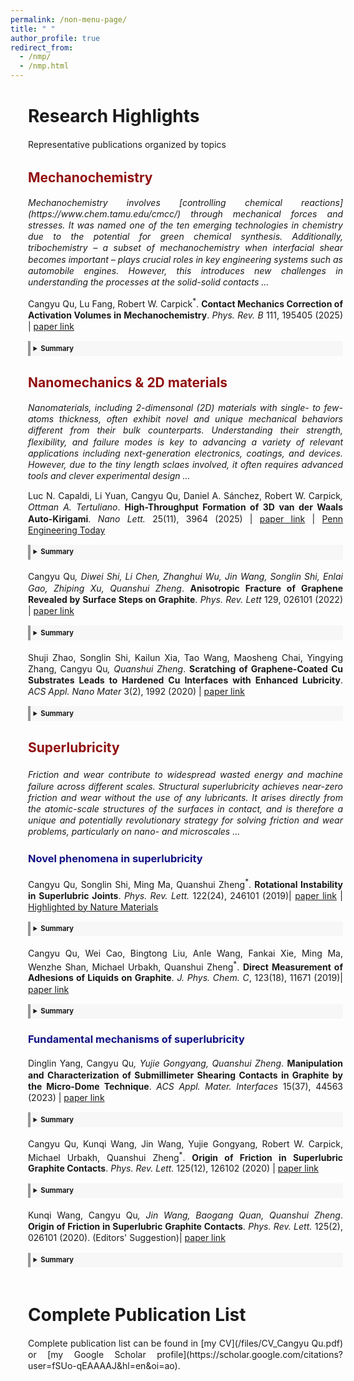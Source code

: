 ```yaml
---
permalink: /non-menu-page/
title: " "
author_profile: true
redirect_from: 
  - /nmp/
  - /nmp.html
---
```


<div style="width: 100%; line-height: 1.3; margin-left: 2em; margin-right: 0em; margin-bottom: 0.2em; text-align: justify" markdown="1">

  <h1>Research Highlights</h1>
  Representative publications organized by topics


  <h2 style="color: #910f0f">Mechanochemistry</h2>
  <em>Mechanochemistry involves [controlling chemical reactions](https://www.chem.tamu.edu/cmcc/) through mechanical forces and stresses. It was named one of the ten emerging technologies in chemistry due to the potential for green chemical synthesis. Additionally, tribochemistry – a subset of mechanochemistry when interfacial shear becomes important – plays crucial roles in key engineering systems such as automobile engines. However, this introduces new challenges in understanding the processes at the solid-solid contacts ...</em>
  
  <p style="margin-bottom: 0.2em; font-size: 0.9em;" markdown="1">

  Cangyu Qu, Lu Fang, Robert W. Carpick<sup>*</sup>. **Contact Mechanics Correction of Activation Volumes in Mechanochemistry**. _Phys. Rev. B_ 111, 195405 (2025) | [paper link](https://journals.aps.org/prb/abstract/10.1103/PhysRevB.111.195405)
  </p>

  <details style="border-left: 4px solid #999; background: #f7f7f7; padding: 0.4em 0.4em; font-size: 0.8em;">
    <summary style="font-size: 1em;"><strong> Summary</strong></summary>
    <p style="margin-bottom: 0.4em">
      When surfaces rub together, they can trigger chemical reactions—an effect termed mechanochemistry and critical to engineering mechanical interfaces and emerging sustainable chemical synthesis. But quantitatively measuring how stress drives these reactions has been surprisingly inconsistent. Our research reveals that hidden mechanical factors can distort these measurements, leading to large errors. We developed a correction model to resolve this, helping scientists better understand and control these force-driven reactions.
    </p>
    <img src="/images/CMCAV.jpg" alt="tit" width="330" style="display: block; margin: 0.4em auto;" />
  </details>



  <h2 style="color: #910f0f">Nanomechanics & 2D materials</h2>
  <em>Nanomaterials, including 2-dimensonal (2D) materials with single- to few-atoms thickness, often exhibit novel and unique mechanical behaviors different from their bulk counterparts. Understanding their strength, flexibility, and failure modes is key to advancing a variety of relevant applications including next-generation electronics, coatings, and devices. However, due to the tiny length sclaes involved, it often requires advanced tools and clever experimental design ...</em>
  <p style="margin-bottom: 0.2em; font-size: 0.9em;" markdown="1"> 

  Luc N. Capaldi, Li Yuan, Cangyu Qu, Daniel A. Sánchez, Robert W. Carpick<sup>*</sup>, Ottman A. Tertuliano<sup>*</sup>. **High-Throughput Formation of 3D van der Waals Auto-Kirigami**. _Nano Lett._ 25(11), 3964 (2025) | [paper link](https://pubs.acs.org/doi/abs/10.1021/acs.nanolett.4c06637) | [Penn Engineering Today](https://blog.seas.upenn.edu/knowing-when-to-bend-or-break-penn-engineers-examine-the-fracture-mechanics-of-3d-graphene-structures/)
  </p>
  <details style="border-left: 4px solid #999; background: #f7f7f7; padding: 0.4em 0.4em; font-size: 0.8em;">
    <summary style="font-size: 1em;"><strong> Summary</strong></summary>
    <p style="margin-bottom: 0.4em">
      This study introduces a novel, high-throughput method to create three-dimensional structures from two-dimensional materials like graphene. By leveraging a process called "auto-kirigami," we create fold and fracture of 2D materials into intricate 3D shapes without manual intervention. This advancement opens new avenues for designing flexible and responsive nanoscale devices.
    </p>
    <img src="/images/LucNL.png" alt="tit" width="350" style="display: block; margin: 0.4em auto;" />
  </details>


  <p style="margin-top: 1.5em; margin-bottom: 0.2em; font-size: 0.9em;" markdown="1">

  Cangyu Qu<sup>*</sup>, Diwei Shi, Li Chen, Zhanghui Wu, Jin Wang, Songlin Shi, Enlai Gao, Zhiping Xu, Quanshui Zheng<sup>*</sup>. **Anisotropic Fracture of Graphene Revealed by Surface Steps on Graphite**. _Phys. Rev. Lett_ 129, 026101 (2022) | [paper link](https://journals.aps.org/prl/abstract/10.1103/PhysRevLett.129.026101)
  </p>
  <details style="border-left: 4px solid #999; background: #f7f7f7; padding: 0.4em 0.4em; font-size: 0.8em;">
    <summary style="font-size: 1em;"><strong> Summary</strong></summary>
    <p style="margin-bottom: 0.4em">
      Graphene, a one-atom-thick sheet of carbon atoms, is renowned for its exceptional strength. But its resistance to fracture isn't uniform in all directions. By examining the atomic-scale surface features left behind after fracture, we show that graphene cracks more easily along certain orientations. This directional dependence, known as anisotropic fracture, is crucial for the functioning of graphene-based devices and relevant to a unique toughening mechanism in 2D materials.
    </p>
    <img src="/images/aniso.png" alt="tit" width="320" style="display: block; margin: 0.4em auto;" />
  </details>


  <p style="margin-top: 1.5em; margin-bottom: 0.2em; font-size: 0.9em;" markdown="1">

  Shuji Zhao, Songlin Shi, Kailun Xia, Tao Wang, Maosheng Chai, Yingying Zhang, Cangyu Qu<sup>*</sup>, Quanshui Zheng<sup>*</sup>. **Scratching of Graphene-Coated Cu Substrates Leads to Hardened Cu Interfaces with Enhanced Lubricity**. _ACS Appl. Nano Mater_ 3(2), 1992 (2020) | [paper link](https://pubs.acs.org/doi/full/10.1021/acsanm.0c00046)
  </p>
  <details style="border-left: 4px solid #999; background: #f7f7f7; padding: 0.4em 0.4em; font-size: 0.8em;">
    <summary style="font-size: 1em;"><strong> Summary</strong></summary>
    <p style="margin-bottom: 0.4em">
      Frictional contacts often experience a "running-in" period, where friction decreases due to changes in surface geometry (like roughness) associated with wear. Here, we show that graphene-coated copper also exhibits running-in behavior—but without damaging the graphene. Instead, the friction drop comes from hardening of the copper beneath the coating. This study showcases the excellent anti-wear performance of graphene as a mechanically robust, atomically-thin coating.
    </p>
    <img src="/images/wear-free.png" alt="tit" width="300" style="display: block; margin: 0.4em auto;" />
  </details>
  


  <h2 style="color: #910f0f; margin-bottom: 1em">Superlubricity</h2>
  <em>Friction and wear contribute to widespread wasted energy and machine failure across different scales. Structural superlubricity achieves near-zero friction and wear without the use of any lubricants. It arises directly from the atomic-scale structures of the surfaces in contact, and is therefore a unique and potentially revolutionary strategy for solving friction and wear problems, particularly on nano- and microscales ...</em>
  <h3 style="color: #111184">Novel phenomena in superlubricity</h3>
  <p style="margin-top: 1.5em; margin-bottom: 0.2em; font-size: 0.9em;" markdown="1"> 

  Cangyu Qu, Songlin Shi, Ming Ma, Quanshui Zheng<sup>*</sup>. **Rotational Instability in Superlubric Joints**. _Phys. Rev. Lett._ 122(24), 246101 (2019)| [paper link](https://journals.aps.org/prl/abstract/10.1103/PhysRevLett.122.246101) | [Highlighted by Nature Materials](https://www.nature.com/articles/s41563-019-0450-0)
  </p>
  <details style="border-left: 4px solid #999; background: #f7f7f7; padding: 0.4em 0.4em; font-size: 0.8em;">
    <summary style="font-size: 1em;"><strong> Summary</strong></summary>
    <p style="margin-bottom: 0.4em">
      Instabilities driven by surface energy are common in liquids but rare in solids. However, we uncovers such an instability in superlubric 2D materials: a sliding graphite flake suddenly transitions from translation into rotating motion driven by surface energy minimization. The effect highlights how surface energy can govern  superlubric systems, offering insights for controlling motion in nanoscale devices.
    </p>
    <img src="/images/rotational-instability.png" alt="tit" width="280" style="display: block; margin: 0.4em auto;" />
  </details>


  <p style="margin-top: 1.5em; margin-bottom: 0.2em; font-size: 0.9em;" markdown="1"> 

  Cangyu Qu, Wei Cao, Bingtong Liu, Anle Wang, Fankai Xie, Ming Ma, Wenzhe Shan, Michael Urbakh, Quanshui Zheng<sup>*</sup>. **Direct Measurement of Adhesions of Liquids on Graphite**. _J. Phys. Chem. C_, 123(18), 11671 (2019)| [paper link](https://pubs.acs.org/doi/full/10.1021/acs.jpcc.9b00900)
  </p>
  <details style="border-left: 4px solid #999; background: #f7f7f7; padding: 0.4em 0.4em; font-size: 0.8em;">
    <summary style="font-size: 1em;"><strong> Summary</strong></summary>
    <p style="margin-bottom: 0.4em">
      Graphite and other 2D materials interact with liquids in ways crucial for sensors, coatings, and energy devices, but their adhesion is hard to measure. This study introduces a new method, directly enabled by the near-frictionless nature of superlubricity, to measure how strongly liquids adhere to graphite using tiny self-retracting graphite flakes. The approach offers a novel and reliable way to study liquid–2D material interactions.
    </p>
    <img src="/images/graphite-liquid.png" alt="tit" width="320" style="display: block; margin: 0.4em auto;" />
  </details>



  <h3 style="color: #111184">Fundamental mechanisms of superlubricity</h3>
  <p style="margin-top: 1.5em; margin-bottom: 0.2em; font-size: 0.9em;" markdown="1"> 

  Dinglin Yang, Cangyu Qu<sup>*</sup>, Yujie Gongyang, Quanshui Zheng<sup>*</sup>. **Manipulation and Characterization of Submillimeter Shearing Contacts in Graphite by the Micro-Dome Technique**. _ACS Appl. Mater. Interfaces_ 15(37), 44563 (2023) | [paper link](https://pubs.acs.org/doi/full/10.1021/acsami.3c09941)
  </p>
  <details style="border-left: 4px solid #999; background: #f7f7f7; padding: 0.4em 0.4em; font-size: 0.8em;">
    <summary style="font-size: 1em;"><strong> Summary</strong></summary>
    <p style="margin-bottom: 0.4em">
      This study introduces a "micro-dome" technique to slide and study submillimeter-scale graphite contacts for exploring superlubricity—a state of near-zero friction. The method enables access to much larger (x2500) interfaces than previously possible and reveals structural features that limit frictionless motion, offering insights and experimental tools for scaling superlubricity up in layered materials.
    </p>
    <img src="/images/microdome.png" alt="tit" width="340" style="display: block; margin: 0.4em auto;" />
  </details>


  <p style="margin-top: 1.5em; margin-bottom: 0.2em; font-size: 0.9em;" markdown="1"> 

  Cangyu Qu, Kunqi Wang, Jin Wang, Yujie Gongyang, Robert W. Carpick, Michael Urbakh, Quanshui Zheng<sup>*</sup>. **Origin of Friction in Superlubric Graphite Contacts**. _Phys. Rev. Lett._ 125(12), 126102 (2020) | [paper link](https://journals.aps.org/prl/abstract/10.1103/PhysRevLett.125.126102)
  </p>
  <details style="border-left: 4px solid #999; background: #f7f7f7; padding: 0.4em 0.4em; font-size: 0.8em;">
    <summary style="font-size: 1em;"><strong> Summary</strong></summary>
    <p style="margin-bottom: 0.4em">
      Classical theories of superlubricity consider ideal, infinitely-large contacts. Here, fore real superlubric contacts, we decoupled the friction contributions from the contact area and the contact edges. We found that the tiny residual friction in superlubricity originates from the edges: each edge atom contributes >10,000 times more friction than an atom inside the contact. These results, along with a derived scaling law, provide clear guidance for designing large-scale, ultra-low-friction interfaces.
    </p>
    <img src="/images/origin.png" alt="tit" width="230" style="display: block; margin: 0.4em auto;" />
  </details>
 
 
  <p style="margin-top: 1.5em; margin-bottom: 0.2em; font-size: 0.9em;" markdown="1"> 

  Kunqi Wang, Cangyu Qu<sup>*</sup>, Jin Wang, Baogang Quan, Quanshui Zheng<sup>*</sup>. **Origin of Friction in Superlubric Graphite Contacts**. _Phys. Rev. Lett._ 125(2), 026101 (2020). (Editors' Suggestion)| [paper link](https://journals.aps.org/prl/abstract/10.1103/PhysRevLett.125.026101)
  </p>
  <details style="border-left: 4px solid #999; background: #f7f7f7; padding: 0.4em 0.4em; font-size: 0.8em;">
    <summary style="font-size: 1em;"><strong> Summary</strong></summary>
    <p style="margin-bottom: 0.4em">
      Directly characterizing both surfaces of a solid-solid contact is essential but challenging at the nano- and microscale. Using a new "pick-and-flip" technique, we reveal the hidden interfaces in superlubric contacts. We confirm that superlubricity arises from two misaligned crystalline surfaces and show that its failure is caused by external defects—explaining why only some contacts exhibit superlubricity and guiding the design of ultra-low-friction systems.
    </p>
    <img src="/images/pick-n-flip.png" alt="tit" width="230" style="display: block; margin: 0.4em auto;" />
  </details>

<br>
<h1>Complete Publication List</h1>
  Complete publication list can be found in [my CV](/files/CV_Cangyu Qu.pdf) or [my Google Scholar profile](https://scholar.google.com/citations?user=fSUo-qEAAAAJ&hl=en&oi=ao).
</div>
